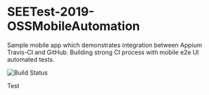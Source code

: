 # SEETest-2019-OSSMobileAutomation
Sample mobile app which demonstrates integration between Appium Travis-CI and GitHub. Building strong CI process with mobile e2e UI automated tests.

![Build Status](https://travis-ci.org/DimitarTodorov/SEETest-2019-OSSMobileAutomation.svg?branch=master)

Test
